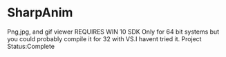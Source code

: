 # SharpAnim
Png,jpg, and gif viewer 
REQUIRES WIN 10 SDK
Only for 64 bit systems
but you could probably compile it for 32 with VS.I havent tried it.
Project Status:Complete

